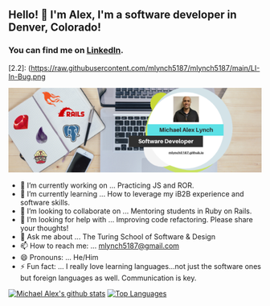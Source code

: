 ## Hello! 👋 I'm Alex, I'm a software developer in Denver, Colorado! 

### You can find me on [LinkedIn][2].

<!-- Icons -->
[2.2]: (https://raw.githubusercontent.com/mlynch5187/mlynch5187/main/LI-In-Bug.png

<!-- Links to your social media accounts -->

[2]: https://www.linkedin.com/in/michaelalexlynch/

[![Header](https://raw.githubusercontent.com/mlynch5187/mlynch5187/main/Goalsetter.png "Header")](https://mlynch5187.github.io/)

- 🔭 I’m currently working on ... Practicing JS and ROR.
- 🌱 I’m currently learning ... How to leverage my iB2B experience and software skills.
- 👯 I’m looking to collaborate on ... Mentoring students in Ruby on Rails.
- 🤔 I’m looking for help with ... Improving code refactoring. Please share your thoughts!
- 💬 Ask me about ... The Turing School of Software & Design
- 📫 How to reach me: ... mlynch5187@gmail.com
- 😄 Pronouns: ... He/Him
- ⚡ Fun fact: ... I really love learning languages...not just the software ones but foreign languages as well. Communication is key.

[![Michael Alex's github stats](https://github-readme-stats.vercel.app/api?username=mlynch5187&theme=tokyonight&count_private=true&count_private=true)](https://github.com/mlynch5187/github-readme-stats) [![Top Languages](https://github-readme-stats.vercel.app/api/top-langs/?username=mlynch5187&layout=compact&theme=tokyonight)](https://github.com/mlynch5187/github-readme-stats)

